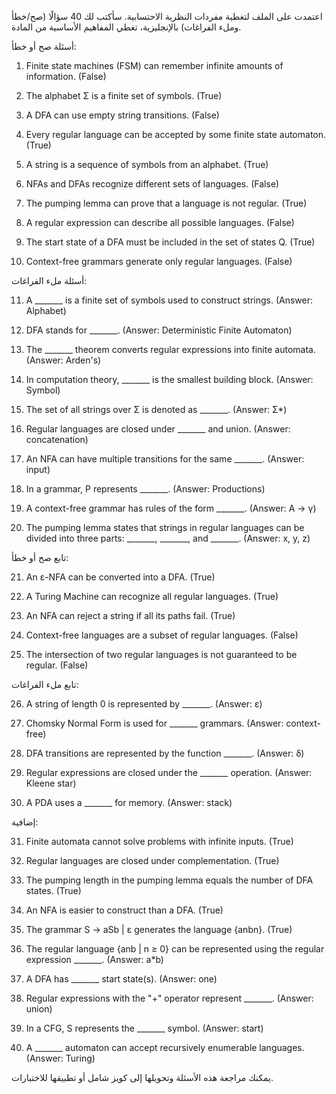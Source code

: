 اعتمدت على الملف لتغطية مفردات النظرية الاحتسابية. سأكتب لك 40 سؤالًا (صح/خطأ وملء الفراغات) بالإنجليزية، تغطي المفاهيم الأساسية من المادة.

أسئلة صح أو خطأ:

1. Finite state machines (FSM) can remember infinite amounts of information. (False)


2. The alphabet Σ is a finite set of symbols. (True)


3. A DFA can use empty string transitions. (False)


4. Every regular language can be accepted by some finite state automaton. (True)


5. A string is a sequence of symbols from an alphabet. (True)


6. NFAs and DFAs recognize different sets of languages. (False)


7. The pumping lemma can prove that a language is not regular. (True)


8. A regular expression can describe all possible languages. (False)


9. The start state of a DFA must be included in the set of states Q. (True)


10. Context-free grammars generate only regular languages. (False)



أسئلة ملء الفراغات:

11. A _______ is a finite set of symbols used to construct strings. (Answer: Alphabet)


12. DFA stands for _______. (Answer: Deterministic Finite Automaton)


13. The _______ theorem converts regular expressions into finite automata. (Answer: Arden's)


14. In computation theory, _______ is the smallest building block. (Answer: Symbol)


15. The set of all strings over Σ is denoted as _______. (Answer: Σ*)


16. Regular languages are closed under _______ and union. (Answer: concatenation)


17. An NFA can have multiple transitions for the same _______. (Answer: input)


18. In a grammar, P represents _______. (Answer: Productions)


19. A context-free grammar has rules of the form _______. (Answer: A → γ)


20. The pumping lemma states that strings in regular languages can be divided into three parts: _______, _______, and _______. (Answer: x, y, z)



تابع صح أو خطأ:

21. An ε-NFA can be converted into a DFA. (True)


22. A Turing Machine can recognize all regular languages. (True)


23. An NFA can reject a string if all its paths fail. (True)


24. Context-free languages are a subset of regular languages. (False)


25. The intersection of two regular languages is not guaranteed to be regular. (False)



تابع ملء الفراغات:

26. A string of length 0 is represented by _______. (Answer: ε)


27. Chomsky Normal Form is used for _______ grammars. (Answer: context-free)


28. DFA transitions are represented by the function _______. (Answer: δ)


29. Regular expressions are closed under the _______ operation. (Answer: Kleene star)


30. A PDA uses a _______ for memory. (Answer: stack)



إضافية:

31. Finite automata cannot solve problems with infinite inputs. (True)


32. Regular languages are closed under complementation. (True)


33. The pumping length in the pumping lemma equals the number of DFA states. (True)


34. An NFA is easier to construct than a DFA. (True)


35. The grammar S → aSb | ε generates the language {anbn}. (True)


36. The regular language {anb | n ≥ 0} can be represented using the regular expression _______. (Answer: a*b)


37. A DFA has _______ start state(s). (Answer: one)


38. Regular expressions with the "+" operator represent _______. (Answer: union)


39. In a CFG, S represents the _______ symbol. (Answer: start)


40. A _______ automaton can accept recursively enumerable languages. (Answer: Turing)



يمكنك مراجعة هذه الأسئلة وتحويلها إلى كويز شامل أو تطبيقها للاختبارات.


